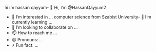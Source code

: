 hi im hassan qayyum- 👋 Hi, I’m @HassanQayyum2
- 👀 I’m interested in ...
computer science from Szabist University- 🌱 I’m currently learning ...
- 💞️ I’m looking to collaborate on ...
- 📫 How to reach me ...
- 😄 Pronouns: ...
- ⚡ Fun fact: ...

<!---
HassanQayyum2/HassanQayyum2 is a ✨ special ✨ repository because its `README.md` (this file) appears on your GitHub profile.
You can click the Preview link to take a look at your changes.
--->

